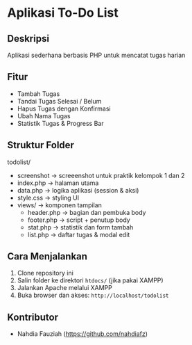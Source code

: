 # Aplikasi To-Do List

## Deskripsi
Aplikasi sederhana berbasis PHP untuk mencatat tugas harian

## Fitur
- Tambah Tugas
- Tandai Tugas Selesai / Belum
- Hapus Tugas dengan Konfirmasi
- Ubah Nama Tugas
- Statistik Tugas & Progress Bar

## Struktur Folder
todolist/
- screenshot → screeenshot untuk praktik kelompok 1 dan 2
- index.php → halaman utama
- data.php → logika aplikasi (session & aksi)
- style.css → styling UI
- views/ → komponen tampilan
  - header.php → bagian <head> dan pembuka body
  - footer.php → script + penutup body
  - stat.php → statistik dan form tambah
  - list.php → daftar tugas & modal edit

## Cara Menjalankan
1. Clone repository ini
2. Salin folder ke direktori `htdocs/` (jika pakai XAMPP)
3. Jalankan Apache melalui XAMPP
4. Buka browser dan akses: `http://localhost/todolist`

## Kontributor
- Nahdia Fauziah (https://github.com/nahdiafz)

